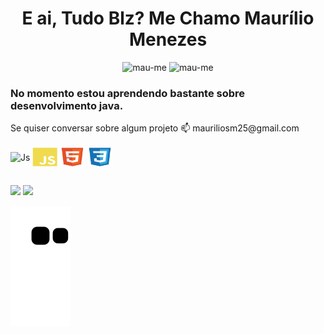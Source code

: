 <div align="center">
<h1 align="center">E ai, Tudo Blz? Me Chamo Maurílio Menezes</h1>
  <img height= "180em" src="https://github-readme-stats.vercel.app/api?username=MauriMenezes&show_icons=true&theme=github_dark&locale=en" alt="mau-me" />
  <img height= "180em" src="https://github-readme-stats.vercel.app/api/top-langs?username=MauriMenezes&show_icons=true&theme=github_dark&locale=en&layout=compact" alt="mau-me" />
 </div>
 <h3>No momento estou aprendendo bastante sobre desenvolvimento java.</h3>
Se quiser conversar sobre algum projeto 📫 mauriliosm25@gmail.com


<div style="display: inline_block"><br>
<img align="center" alt="Js" height="60" width="60" src="https://cdn.jsdelivr.net/gh/devicons/devicon/icons/java/java-original-wordmark.svg" />
<img align="center" alt="Js" height="30" width="40" src="https://raw.githubusercontent.com/devicons/devicon/master/icons/javascript/javascript-plain.svg">    <img align="center" alt="HTML" height="30" width="40" src="https://raw.githubusercontent.com/devicons/devicon/master/icons/html5/html5-original.svg"> 
<img align="center" alt="CSS" height="30" width="40" src="https://raw.githubusercontent.com/devicons/devicon/master/icons/css3/css3-original.svg">      
</div>

  ##

<div> 

  <a href="https://www.instagram.com/menezesms/" target="_blank"><img src="https://img.shields.io/badge/-Instagram-%23E4405F?style=for-the-badge&logo=instagram&logoColor=white" target="_blank"></a>
  <a href="https://www.linkedin.com/in/maurilio-souza-menezes-b615ba234/" target="_blank"><img src="https://img.shields.io/badge/-LinkedIn-%230077B5?style=for-the-badge&logo=linkedin&logoColor=white" target="_blank"></a> 
 
  ![Snake animation](https://github.com/rafaballerini/rafaballerini/blob/output/github-contribution-grid-snake.svg)
 
</div>
<!--
**MauriMenezes/MauriMenezes** is a ✨ _special_ ✨ repository because its `README.md` (this file) appears on your GitHub profile.

Here are some ideas to get you started:

- 🔭 I’m currently working on ...
- 🌱 I’m currently learning ...
- 👯 I’m looking to collaborate on ...
- 🤔 I’m looking for help with ...
- 💬 Ask me about ...
- 📫 How to reach me: ...
- 😄 Pronouns: ...
- ⚡ Fun fact: ...
-->
